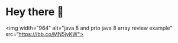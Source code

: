 # Hey there :wave:

<img width="964" alt="java 8 and prio java 8  array review example" src=“https://ibb.co/MN5jyKW">
